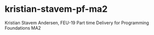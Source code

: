 # kristian-stavem-pf-ma2

Kristian Stavem Andersen, FEU-19 Part time
Delivery for Programming Foundations MA2
